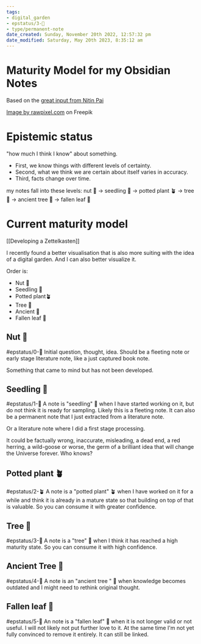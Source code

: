 ```yaml
---
tags: 
- digital_garden
- epstatus/3-🌳
- type/permanent-note
date_created: Sunday, November 20th 2022, 12:57:32 pm
date_modified: Saturday, May 20th 2023, 8:35:12 am
---
```

# Maturity Model for my Obsidian Notes
Based on the [great input from Nitin Pai](https://notes.nitinpai.in/Colophon/Bean)

<a href="https://www.freepik.com/free-vector/cafe-coffee-house-pattern_3527639.htm#query=coffee%20brewing%20icons&position=2&from_view=keyword">Image by rawpixel.com</a> on Freepik

# Epistemic status
"how much I think I know" about something.

+ First, we know things with different levels of certainty.
+ Second, what we think we are certain about itself varies in accuracy.
+ Third, facts change over time.

my notes fall into these levels: nut 🌰 → seedling 🌱 → potted plant 🪴 → tree 🌳 → ancient tree 🍁 → fallen leaf 🍂

# Current maturity model
[[Developing a Zettelkasten]]

I recently found a better visualisation that is also more suiting with the idea of a digital garden. And I can also better visualize it.

Order is:
+ Nut 🌰
+ Seedling 🌱
+ Potted plant🪴
+ Tree 🌳
+ Ancient 🍁
+ Fallen leaf 🍂

## Nut 🌰
#epstatus/0-🌰
Initial question, thought, idea. Should be a fleeting note or early stage literature note, like a just captured book note.

Something that came to mind but has not been developed. 

## Seedling 🌱
#epstatus/1-🌱
A note is "seedling" 🌱 when I have started working on it, but do not think it is ready for sampling. Likely this is a fleeting note. It can also be a permanent note that I just extracted from a literature note.

Or a literature note where I did a first stage processing.

It could be factually wrong, inaccurate, misleading, a dead end, a red herring, a wild-goose or worse, the germ of a brilliant idea that will change the Universe forever. Who knows?

## Potted plant 🪴
#epstatus/2-🪴
A note is a "potted plant" 🪴 when I have worked on it for a while and think it is already in a mature state so that building on top of that is valuable. So you can consume it with greater confidence. 

## Tree 🌳
#epstatus/3-🌳
A note is a "tree" 🌳 when I think it has reached a high maturity state. So you can consume it with high confidence. 

## Ancient Tree 🍁
#epstatus/4-🍁
A note is an "ancient tree " 🍁 when knowledge becomes outdated and I might need to rethink original thought. 

## Fallen leaf 🍂
#epstatus/5-🍂
An note is a "fallen leaf" 🍂 when it is not longer valid or not useful. I will not likely not put further love to it. At the same time I'm not yet fully convinced to remove it entirely. It can still be linked. 

